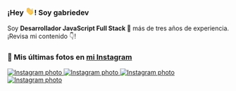<h3>¡Hey <img src="https://raw.githubusercontent.com/ABSphreak/ABSphreak/master/gifs/Hi.gif" width="20px" decondig="async">! Soy gabriedev</h3>

<p>Soy <strong>Desarrollador JavaScript Full Stack 🚀</strong> más de tres años de experiencia.<br />¡Revisa mi contenido 👇!</p>

### 📸 Mis últimas fotos en [mi Instagram](https://instagram.com/gabrie.dev)


<a href='https://instagram.com/p/CzMY3lzxgmx' target='_blank'>
  <img width='20%' src='https://scontent-mia3-2.cdninstagram.com/v/t51.2885-15/398916226_819142863293745_2426123683154743297_n.webp?stp=dst-jpg_e35&_nc_ht=scontent-mia3-2.cdninstagram.com&_nc_cat=109&_nc_ohc=ysYDce8zLzgAX9mJRsh&edm=APU89FABAAAA&ccb=7-5&oh=00_AfDBZzTaAnWnpztd_D1WKQaPt5fCmllFgNWGPH7ZV0YFmA&oe=655315E9&_nc_sid=bc0c2c' alt='Instagram photo' />
</a>
<a href='https://instagram.com/p/CygbQv4uqxM' target='_blank'>
  <img width='20%' src='https://scontent-mia3-2.cdninstagram.com/v/t51.2885-15/391525959_236593062741789_5868561716480810596_n.webp?stp=dst-jpg_e35&_nc_ht=scontent-mia3-2.cdninstagram.com&_nc_cat=109&_nc_ohc=FPxwRtHnOAMAX-Z01WH&edm=APU89FABAAAA&ccb=7-5&oh=00_AfAci2IuKZvJmRzcpdDtwrBy3wkiOkg85TrqFLtv-qXaMw&oe=655322A5&_nc_sid=bc0c2c' alt='Instagram photo' />
</a>
<a href='https://instagram.com/p/CxTmOF6vN8M' target='_blank'>
  <img width='20%' src='https://scontent-mia3-2.cdninstagram.com/v/t51.2885-15/378565944_323878180141713_8920720304536029091_n.jpg?stp=dst-jpg_e15&_nc_ht=scontent-mia3-2.cdninstagram.com&_nc_cat=109&_nc_ohc=exdIKaNSFFMAX-E-6iH&edm=APU89FABAAAA&ccb=7-5&oh=00_AfDi5Nj-URpLuRt8gOu_MN4QJF1n5I0SZXeQYDi6rklWgg&oe=655214D8&_nc_sid=bc0c2c' alt='Instagram photo' />
</a>
<a href='https://instagram.com/p/CxLlYVlupp3' target='_blank'>
  <img width='20%' src='https://scontent-mia3-1.cdninstagram.com/v/t51.2885-15/377997579_196784406648750_7872949112471886655_n.webp?stp=dst-jpg_e35&_nc_ht=scontent-mia3-1.cdninstagram.com&_nc_cat=106&_nc_ohc=PID8xKYAkV8AX_3Jhl6&edm=APU89FABAAAA&ccb=7-5&oh=00_AfBfJnbBX_LTmuvbqygdqKh6EZ-AHGH73artzd5792jiSA&oe=65517FDB&_nc_sid=bc0c2c' alt='Instagram photo' />
</a>
